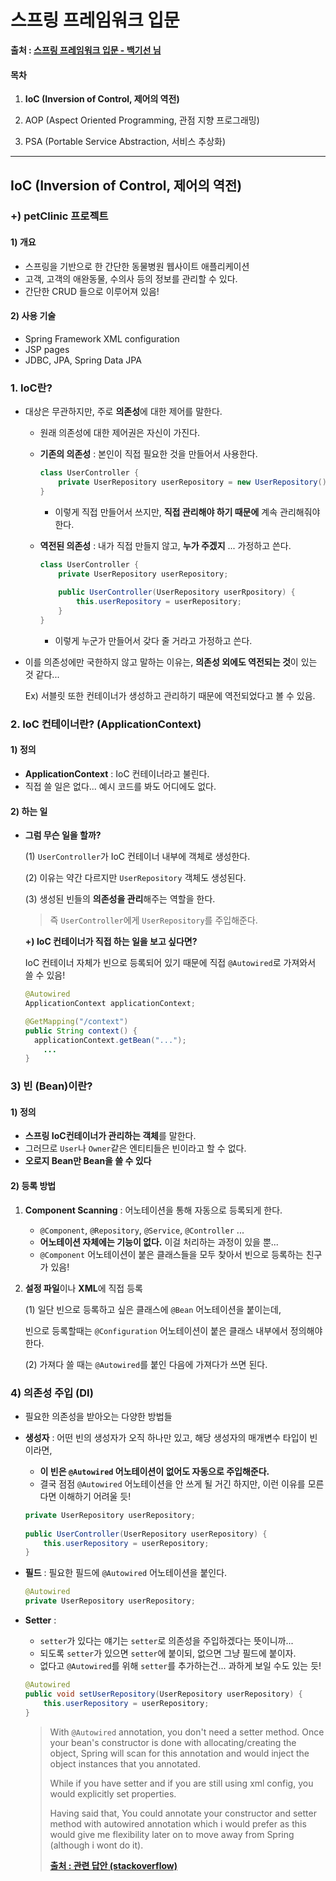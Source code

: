# 스프링 프레임워크 입문

**출처 : [스프링 프레임워크 입문 - 백기선 님](https://www.inflearn.com/course/spring/)**

#### 목차

1. **IoC (Inversion of Control, 제어의 역전)**

2. AOP (Aspect Oriented Programming, 관점 지향 프로그래밍)

3. PSA (Portable Service Abstraction, 서비스 추상화)

   

___

## IoC (Inversion of Control, 제어의 역전)

### +) petClinic 프로젝트

#### 1) 개요

- 스프링을 기반으로 한 간단한 동물병원 웹사이트 애플리케이션
- 고객, 고객의 애완동물, 수의사 등의 정보를 관리할 수 있다.
- 간단한 CRUD 들으로 이루어져 있음!

  

#### 2) 사용 기술

- Spring Framework XML configuration
- JSP pages
- JDBC, JPA, Spring Data JPA



### 1. IoC란?

- 대상은 무관하지만, 주로 **의존성**에 대한 제어를 말한다.

  - 원래 의존성에 대한 제어권은 자신이 가진다. 

  - **기존의 의존성** : 본인이 직접 필요한 것을 만들어서 사용한다.

    ```java
    class UserController {
        private UserRepository userRepository = new UserRepository();
    }
    ```

    - 이렇게 직접 만들어서 쓰지만, **직접 관리해야 하기 때문에** 계속 관리해줘야 한다.

  - **역전된 의존성** : 내가 직접 만들지 않고, **누가 주겠지** ... 가정하고 쓴다.

    ```java
    class UserController {
        private UserRepository userRepository;
        
        public UserController(UserRepository userRpository) {
            this.userRepository = userRepository;
        }
    }
    ```

    - 이렇게 누군가 만들어서 갖다 줄 거라고 가정하고 쓴다.

- 이를 의존성에만 국한하지 않고 말하는 이유는, **의존성 외에도 역전되는 것**이 있는 것 같다...

  Ex) 서블릿 또한 컨테이너가 생성하고 관리하기 때문에 역전되었다고 볼 수 있음.



### 2. IoC 컨테이너란? (ApplicationContext)

#### 1) 정의

- **ApplicationContext** : IoC 컨테이너라고 불린다. 
- 직접 쓸 일은 없다... 예시 코드를 봐도 어디에도 없다.



#### 2) 하는 일

- **그럼 무슨 일을 할까?**

  (1) `UserController`가 IoC 컨테이너 내부에 객체로 생성한다.

  (2) 이유는 약간 다르지만 `UserRepository` 객체도 생성된다.

  (3) 생성된 빈들의 **의존성을 관리**해주는 역할을 한다.

     > 즉 `UserController`에게 `UserRepository`를 주입해준다.

  **+) IoC 컨테이너가 직접 하는 일을 보고 싶다면?**

  IoC 컨테이너 자체가 빈으로 등록되어 있기 때문에 직접 `@Autowired`로 가져와서 쓸 수 있음!

  ```java
  @Autowired
  ApplicationContext applicationContext;
  
  @GetMapping("/context")
  public String context() {
  	applicationContext.getBean("...");    
      ...
  }
  ```

  

### 3) 빈 (Bean)이란?

#### 1) 정의

- **스프링 IoC컨테이너가 관리하는 객체**를 말한다.
- 그러므로 `User`나 `Owner`같은 엔티티들은 빈이라고 할 수 없다.
- **오로지 Bean만 Bean을 쓸 수 있다**



#### 2) 등록 방법

1. **Component Scanning** : 어노테이션을 통해 자동으로 등록되게 한다.

   - `@Component`, `@Repository`, `@Service`, `@Controller` ...
   - **어노테이션 자체에는 기능이 없다.** 이걸 처리하는 과정이 있을 뿐...
   - `@Component` 어노테이션이 붙은 클래스들을 모두 찾아서 빈으로 등록하는 친구가 있음!

2. **설정 파일**이나 **XML**에 직접 등록

   (1) 일단 빈으로 등록하고 싶은 클래스에 `@Bean` 어노테이션을 붙이는데, 

   빈으로 등록할때는 `@Configuration` 어노테이션이 붙은 클래스 내부에서 정의해야 한다.

   (2) 가져다 쓸 때는 `@Autowired`를 붙인 다음에 가져다가 쓰면 된다.



### 4) 의존성 주입 (DI)

- 필요한 의존성을 받아오는 다양한 방법들

- **생성자** : 어떤 빈의 생성자가 오직 하나만 있고, 해당 생성자의 매개변수 타입이 빈이라면, 

  - **이 빈은 `@Autowired` 어노테이션이 없어도 자동으로 주입해준다.**
  - 결국 점점 `@Autowired` 어노테이션을 안 쓰게 될 거긴 하지만, 이런 이유를 모른다면 이해하기 어려울 듯!

  ```java
  private UserRepository userRepository;
      
  public UserController(UserRepository userRepository) {
      this.userRepository = userRepository;
  }
  ```

- **필드** : 필요한 필드에 `@Autowired` 어노테이션을 붙인다.

  ```java
  @Autowired
  private UserRepository userRepository;
  ```

- **Setter** : 

  - `setter`가 있다는 얘기는 `setter`로 의존성을 주입하겠다는 뜻이니까...
  - 되도록 `setter`가 있으면 `setter`에 붙이되, 없으면 그냥 필드에 붙이자.
  - 없다고 `@Autowired`를 위해 `setter`를 추가하는건... 과하게 보일 수도 있는 듯!

  ```java
  @Autowired
  public void setUserRepository(UserRepository userRepository) {
      this.userRepository = userRepository;
  }
  ```

  > With `@Autowired` annotation, you don't need a setter method. Once your bean's constructor is done with allocating/creating the object, Spring will scan for this annotation and would inject the object instances that you annotated.
  >
  > While if you have setter and if you are still using xml config, you would explicitly set properties.
  >
  > Having said that, You could annotate your constructor and setter method with autowired annotation which i would prefer as this would give me flexibility later on to move away from Spring (although i wont do it).
  >
  > **[출처 : 관련 답안 (stackoverflow)](https://stackoverflow.com/questions/33562731/spring-autowire-property-vs-setter)**

